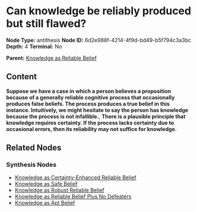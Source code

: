 # Can knowledge be reliably produced but still flawed?

**Node Type:** antithesis
**Node ID:** 6d2e988f-4214-4f9d-bd49-b5f794c3a3bc
**Depth:** 4
**Terminal:** No

**Parent:** [Knowledge as Reliable Belief](knowledge-as-reliable-belief-synthesis-11ea6e82-d5ed-4da1-b966-7bac7489d2db.md)

## Content

**Suppose we have a case in which a person believes a proposition because of a generally reliable cognitive process that occasionally produces false beliefs. The process produces a true belief in this instance. Intuitively, we might hesitate to say the person has knowledge because the process is not infallible.**, **There is a plausible principle that knowledge requires certainty. If the process lacks certainty due to occasional errors, then its reliability may not suffice for knowledge.**

## Related Nodes

### Synthesis Nodes

- [Knowledge as Certainty-Enhanced Reliable Belief](knowledge-as-certainty-enhanced-reliable-belief-synthesis-4bd0c2d7-3d46-472d-b570-eb976a6f87ba.md)
- [Knowledge as Safe Belief](knowledge-as-safe-belief-synthesis-63ad46b1-493e-4db0-8c69-d93c8d96c59b.md)
- [Knowledge as Robust Reliable Belief](knowledge-as-robust-reliable-belief-synthesis-b6a6123b-974b-482d-9b93-e673dd67be25.md)
- [Knowledge as Reliable Belief Plus No Defeaters](knowledge-as-reliable-belief-plus-no-defeaters-synthesis-7994e809-b1ed-4c84-a376-6e975de1811b.md)
- [Knowledge as Apt Belief](knowledge-as-apt-belief-synthesis-fa5683cb-a748-4e40-bf2f-d04ce62ade0d.md)

